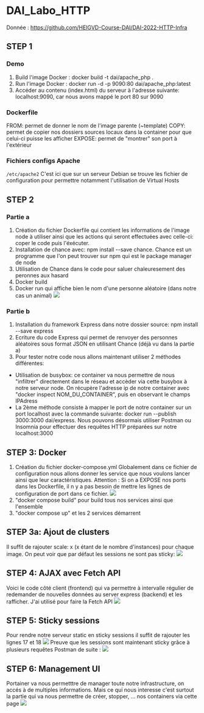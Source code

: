 # DAI_Labo_HTTP
Donnée : https://github.com/HEIGVD-Course-DAI/DAI-2022-HTTP-Infra
## STEP 1
### Demo
1. Build l'image Docker : docker build -t dai/apache_php . 
2. Run l'image Docker : docker run -d -p 9090:80 dai/apache_php:latest
3. Accéder au contenu (index.html) du serveur à l'adresse suivante: localhost:9090, car nous avons mappé le port 80 sur 9090
### Dockerfile
FROM: permet de donner le nom de l'image parente (~template)
COPY: permet de copier nos dossiers sources locaux dans la container pour que celui-ci puisse les afficher
EXPOSE: permet de "montrer" son port à l'extérieur
### Fichiers configs Apache
`/etc/apache2`
C'est ici que sur un serveur Debian se trouve les fichier de configuration pour permettre notamment l'utilisation de Virtual Hosts

## STEP 2
### Partie a 
1. Création du fichier Dockerfile qui contient les informations de l'image node à utiliser ainsi que les 
actions qui seront effectuées avec celle-ci: coper le code puis l'éxécuter.
2. Installation de chance avec: npm install --save chance. Chance est un programme que l'on peut trouver
sur npm qui est le package manager de node
3. Utilisation de Chance dans le code pour saluer chaleuresement des peronnes aux hasard
4. Docker build
5. Docker run qui affiche bien le nom d'une personne aléatoire (dans notre cas un animal)
![](rapport_images/6.png)
### Partie b
1. Installation du framework Express dans notre dossier source: npm install --save express
2. Ecriture du code Express qui permet de renvoyer des personnes aléatoires sous format JSON
en utilisant Chance (déjà vu dans la partie a)
3. Pour tester notre code nous allons maintenant utiliser 2 méthodes différentes:
- Utilisation de busybox: ce container va nous permettre de nous "infiltrer" directement dans le réseau et accèder via cette busybox à notre serveur node.
On récupère l'adresse ip de notre container avec "docker inspect NOM_DU_CONTAINER", puis en observant le champs IPAdress 
- La 2ème méthode consiste à mapper le port de notre container sur un port localhost avec la commande suivante: docker run --publish 3000:3000 dai/express. Nous pouvons désormais utiliser Postman ou Insomnia pour effectuer des requêtes HTTP préparées sur notre localhost:3000

## STEP 3: Docker
1. Création du fichier docker-compose.yml
Globalement dans ce fichier de configuration nous allons donner les service que nous voulons lancer ainsi que leur caractéristiques.
Attention : Si on a EXPOSE nos ports dans les Dockerfile, il n y a pas besoin de mettre les lignes de configuration de port dans ce fichier.
![](rapport_images/5.png)
2. "docker compose build" pour build tous nos services ainsi que l'ensemble 
3. "docker compose up" et les 2 services démarrent

## STEP 3a: Ajout de clusters
Il suffit de rajouter scale: x (x étant de le nombre d'instances) pour chaque image.
On peut voir que par défaut les sessions ne sont pas sticky: 
![](rapport_images/1.png)

## STEP 4: AJAX avec Fetch API
Voici le code côté client (frontend) qui va permettre à intervalle régulier de redemander de nouvelles données au server express (backend) et les rafficher.
J'ai utilisé pour faire la Fetch API
![](rapport_images/2.png)

## STEP 5: Sticky sessions
Pour rendre notre serveur static en sticky sessions il suffit de rajouter les lignes 17 et 18
![](rapport_images/3.png)
Preuve que les sessions sont maintenant sticky grâce à plusieurs requêtes Postman de suite :
![](rapport_images/4.png)

## STEP 6: Management UI
Portainer va nous permetttre de manager toute notre infrastructure, on accés à de multiples informations. Mais ce qui nous interesse c'est surtout la partie qui va nous permettre de créer, stopper, ... nos containers via cette page
![](rapport_images/7.png)